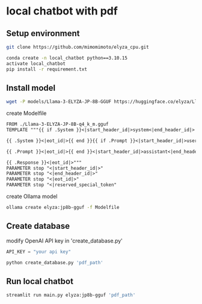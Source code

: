 # local chatbot with pdf
## Setup environment
```bash
git clone https://github.com/mimomimoto/elyza_cpu.git

conda create -n local_chatbot python==3.10.15
activate local_chatbot
pip install -r requirement.txt
```

## Install model
```bash
wget -P models/Llama-3-ELYZA-JP-8B-GGUF https://huggingface.co/elyza/Llama-3-ELYZA-JP-8B-GGUF/resolve/main/Llama-3-ELYZA-JP-8B-q4_k_m.gguf
```
create Modelfile

```txt
FROM ./Llama-3-ELYZA-JP-8B-q4_k_m.gguf
TEMPLATE """{{ if .System }}<|start_header_id|>system<|end_header_id|>

{{ .System }}<|eot_id|>{{ end }}{{ if .Prompt }}<|start_header_id|>user<|end_header_id|>

{{ .Prompt }}<|eot_id|>{{ end }}<|start_header_id|>assistant<|end_header_id|>

{{ .Response }}<|eot_id|>"""
PARAMETER stop "<|start_header_id|>"
PARAMETER stop "<|end_header_id|>"
PARAMETER stop "<|eot_id|>"
PARAMETER stop "<|reserved_special_token"
```

create Ollama model
```bash
ollama create elyza:jp8b-gguf -f Modelfile
```

## Create database
modify OpenAI API key in 'create_database.py'
```python
API_KEY = "your api key"
```

```bash
python create_database.py 'pdf_path'
```

## Run local chatbot
```bash
streamlit run main.py elyza:jp8b-gguf 'pdf_path'
```
